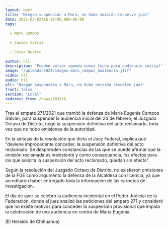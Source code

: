 ```yaml
---
layout: post
title: "Niegan suspensión a Maru, no hubo omisión resuelve juez"
date: 2021-03-02T16:20:00.000-06:00
tags:
  
  - Maru Campos
  
  - Javier Corral
  
  - César Duarte
  
author: nil
description: "Pueden volver agenda nueva fecha para audiencia inicial"
image: "/uploads/2021/images-maru_campos_audiencia.jfif"
video: nil
audio: nil
alt: "Niegan suspensión a Maru, no hubo omisión resuelve juez"
front: false
section: "Local"
redirect_from: /news/183216
---
```


Tras el empate 271/2021 que tramitó la defensa de María Eugenia Campos Galván, para suspender la audiencia inicial del 24 de febrero, el Juzgado Octavo de Distrito, negó la suspensión definitiva del acto reclamado, toda vez que no hubo omisiones de la autoridad.

En la síntesis de la resolución que dicto el Juez Federal, explica que "deviene improcedente conceder, la suspensión definitiva del acto reclamado. Se desprenden constancias de las que se puede afirmar que la omisión reclamada es inexistente y como consecuencia, los efectos para los que solicita la suspensión del acto reclamado, quedan sin efecto".

Según la resolución del Juzgado Octavo de Distrito, no existieron omisiones de la FGE como argumento la defensa de la Alcaldesa con licencia, ya que acreditaron haber entregado toda la información de las carpetas de investigación.

El día de ayer se celebró la audiencia incidental en el Poder Judicial de la Federación, donde el juez analizó las peticiones del amparo 271 y consideró que no existe motivos para conceder la suspensión provisional que impida la celebración de una audiencia en contra de Maria Eugenia.

(El Heraldo de Chihuahua)